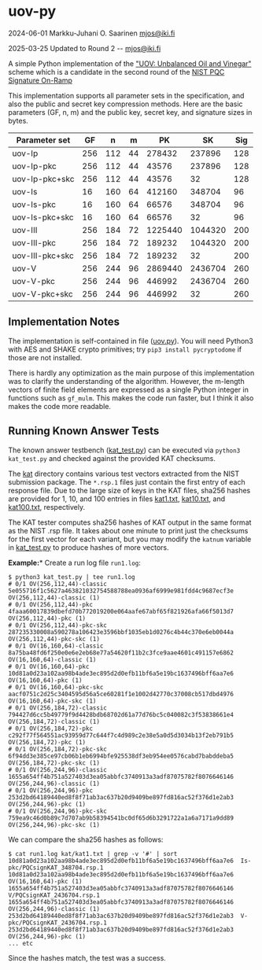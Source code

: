 #   uov-py

2024-06-01  Markku-Juhani O. Saarinen  mjos@iki.fi

2025-03-25  Updated to Round 2 -- mjos@iki.fi

A simple Python implementation of the ["UOV: Unbalanced Oil and Vinegar"](https://csrc.nist.gov/csrc/media/Projects/pqc-dig-sig/documents/round-2/spec-files/uov-spec-round2-web.pdf) scheme which is a candidate in the second round of the [NIST PQC Signature On-Ramp](https://csrc.nist.gov/Projects/pqc-dig-sig/round-2-additional-signatures)

This implementation supports all parameter sets in the specification, and also the public and secret key compression methods. Here are the basic parameters (GF, n, m) and the public key, secret key, and signature sizes in bytes.

| Parameter set   |  GF |   n |  m |      PK |      SK | Sig |
|-----------------|-----|-----|----|---------|---------|-----|
| uov-Ip          | 256 | 112 | 44 |  278432 |  237896 | 128 |
| uov-Ip-pkc      | 256 | 112 | 44 |   43576 |  237896 | 128 |
| uov-Ip-pkc+skc  | 256 | 112 | 44 |   43576 |      32 | 128 |
| uov-Is          |  16 | 160 | 64 |  412160 |  348704 |  96 |
| uov-Is-pkc      |  16 | 160 | 64 |   66576 |  348704 |  96 |
| uov-Is-pkc+skc  |  16 | 160 | 64 |   66576 |      32 |  96 |
| uov-III         | 256 | 184 | 72 | 1225440 | 1044320 | 200 |
| uov-III-pkc     | 256 | 184 | 72 |  189232 | 1044320 | 200 |
| uov-III-pkc+skc | 256 | 184 | 72 |  189232 |      32 | 200 |
| uov-V           | 256 | 244 | 96 | 2869440 | 2436704 | 260 |
| uov-V-pkc       | 256 | 244 | 96 |  446992 | 2436704 | 260 |
| uov-V-pkc+skc   | 256 | 244 | 96 |  446992 |      32 | 260 |

##  Implementation Notes

The implementation is self-contained in file ([uov.py](uov.py)). You will need Python3 with AES and SHAKE crypto primitives; try `pip3 install pycryptodome` if those are not installed.

There is hardly any optimization as the main purpose of this implementation was to clarify the understanding of the algorithm. However, the m-length vectors of finite field elements are expressed as a single Python integer in functions such as `gf_mulm`. This makes the code run faster, but I think it also makes the code more readable.

##  Running Known Answer Tests

The known answer testbench ([kat_test.py](kat_test.py)) can be executed via `python3 kat_test.py` and checked against the provided KAT checksums.

The [kat](kat) directory contains various test vectors extracted from the NIST submission package. The `*.rsp.1` files just contain the first entry of each response file. Due to the large size of keys in the KAT files, sha256 hashes are provided for 1, 10, and 100 entries in files [kat1.txt](kat/kat1.txt), [kat10.txt](kat/kat10.txt), and [kat100.txt](kat/kat100.txt), respectively.

The KAT tester computes sha256 hashes of KAT output in the same format as the NIST .rsp file. It takes about one minute to print just the checksums for the first vector for each variant, but you may modify the `katnum` variable in [kat_test.py](kat_test.py) to produce hashes of more vectors.


**Example:*** Create a run log file `run1.log`:
```
$ python3 kat_test.py | tee run1.log
# 0/1 OV(256,112,44)-classic
5e055716f1c5627a463821032754588788ea0936af6999e981fdd4c9687ecf3e OV(256,112,44)-classic (1)
# 0/1 OV(256,112,44)-pkc
4faaa60017839dbefd70b772019200e064aafe67abf65f821926afa66f5013d7 OV(256,112,44)-pkc (1)
# 0/1 OV(256,112,44)-pkc-skc
287235330008a590278a106423e3596bbf1035eb1d0276c4b44c370e6eb0044a OV(256,112,44)-pkc-skc (1)
# 0/1 OV(16,160,64)-classic
8a75ba48fd6f250e0e6e2eb68e77a54620f11b2c3fce9aae4601c491157e6862 OV(16,160,64)-classic (1)
# 0/1 OV(16,160,64)-pkc
10d81a0d23a102aa98b4ade3ec895d2d0efb11bf6a5e19bc1637496bff6aa7e6 OV(16,160,64)-pkc (1)
# 0/1 OV(16,160,64)-pkc-skc
aacf0751c2d25c3404595d56a5ce60281f1e1002d42770c37008cb517dbd4976 OV(16,160,64)-pkc-skc (1)
# 0/1 OV(256,184,72)-classic
794427d6cc5b49779f9d4428bdb68702d61a77d76bc5c040082c3f53838661e4 OV(256,184,72)-classic (1)
# 0/1 OV(256,184,72)-pkc
c292f77f564551ac93959d77c644f7c4d989c2e38e5a0d5d3034b13f2eb791b5 OV(256,184,72)-pkc (1)
# 0/1 OV(256,184,72)-pkc-skc
6f94dd3e385ce97cb06b1eb6994bfe925538df3eb954ee0576cabd7babddeba5 OV(256,184,72)-pkc-skc (1)
# 0/1 OV(256,244,96)-classic
1655a654ff4b751a527403d3ea05abbfc3740913a3adf87075782f8076646146 OV(256,244,96)-classic (1)
# 0/1 OV(256,244,96)-pkc
253d2bd64189440ed8f8f71ab3ac637b20d9409be897fd816ac52f376d1e2ab3 OV(256,244,96)-pkc (1)
# 0/1 OV(256,244,96)-pkc-skc
759ea9c46d0b89c7d707ab9b58394541bc0df65d6b3291722a1a6a7171a9dd89 OV(256,244,96)-pkc-skc (1)
```

We can compare the sha256 hashes as follows:
```
$ cat run1.log kat/kat1.txt | grep -v '#' | sort
10d81a0d23a102aa98b4ade3ec895d2d0efb11bf6a5e19bc1637496bff6aa7e6  Is-pkc/PQCsignKAT_348704.rsp.1
10d81a0d23a102aa98b4ade3ec895d2d0efb11bf6a5e19bc1637496bff6aa7e6 OV(16,160,64)-pkc (1)
1655a654ff4b751a527403d3ea05abbfc3740913a3adf87075782f8076646146  V/PQCsignKAT_2436704.rsp.1
1655a654ff4b751a527403d3ea05abbfc3740913a3adf87075782f8076646146 OV(256,244,96)-classic (1)
253d2bd64189440ed8f8f71ab3ac637b20d9409be897fd816ac52f376d1e2ab3  V-pkc/PQCsignKAT_2436704.rsp.1
253d2bd64189440ed8f8f71ab3ac637b20d9409be897fd816ac52f376d1e2ab3 OV(256,244,96)-pkc (1)
... etc
```
Since the hashes match, the test was a success.


